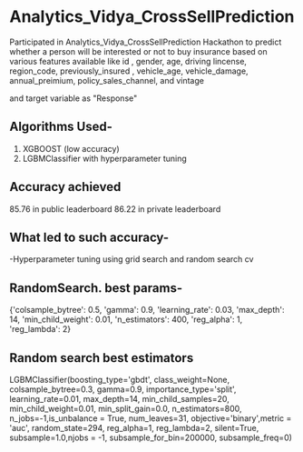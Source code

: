 # Analytics_Vidya_CrossSellPrediction

Participated in Analytics_Vidya_CrossSellPrediction Hackathon to predict whether a person will be interested or not to buy insurance based on various features available like id , gender, age, driving lincense, region_code, previously_insured , vehicle_age, vehicle_damage, annual_preimium, policy_sales_channel, and vintage

and target variable as "Response"

## Algorithms Used-

1. XGBOOST (low accuracy)
2. LGBMClassifier with hyperparameter tuning

## Accuracy achieved 

85.76 in public leaderboard
86.22 in private leaderboard

## What led to such accuracy-

-Hyperparameter tuning using grid search and random search cv

## RandomSearch. best params-

{'colsample_bytree': 0.5,
 'gamma': 0.9,
 'learning_rate': 0.03,
 'max_depth': 14,
 'min_child_weight': 0.01,
 'n_estimators': 400,
 'reg_alpha': 1,
 'reg_lambda': 2}
 
 ## Random search best estimators
 
 LGBMClassifier(boosting_type='gbdt', class_weight=None, colsample_bytree=0.3,
               gamma=0.9, importance_type='split', learning_rate=0.01,
               max_depth=14, min_child_samples=20, min_child_weight=0.01,
               min_split_gain=0.0, n_estimators=800, n_jobs=-1,is_unbalance = True, num_leaves=31,
               objective='binary',metric = 'auc', random_state=294, reg_alpha=1, reg_lambda=2,
               silent=True, subsample=1.0,njobs = -1, subsample_for_bin=200000,
               subsample_freq=0)
               
